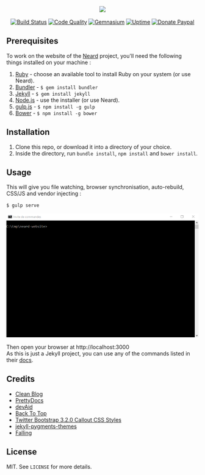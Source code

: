 <p align="center"><a href="http://neard.io" target="_blank"><img width="100" src="http://neard.io/img/logo.png"></a></p>

<p align="center">
  <a href="https://travis-ci.org/neard/neard.github.io"><img src="https://img.shields.io/travis/neard/neard.github.io/dev.svg?style=flat-square" alt="Build Status"></a>
  <a href="https://www.codacy.com/app/crazy-max/neard.github.io"><img src="https://img.shields.io/codacy/grade/1c78d2c0aa814fd685b60868192d8d81.svg?style=flat-square" alt="Code Quality"></a>
  <a href="https://gemnasium.com/github.com/neard/neard.github.io"><img src="https://img.shields.io/gemnasium/neard/neard.github.io.svg?style=flat-square" alt="Gemnasium"></a>
  <a href="https://status.neard.io"><img src="https://img.shields.io/uptimerobot/ratio/m778918918-3e92c097147760ee39d02d36.svg?style=flat-square" alt="Uptime"></a>
  <a href="https://www.paypal.com/cgi-bin/webscr?cmd=_s-xclick&hosted_button_id=6EALX9NDSRBAJ"><img src="https://img.shields.io/badge/donate-paypal-7057ff.svg?style=flat-square" alt="Donate Paypal"></a>
</p>

## Prerequisites

To work on the website of the [Neard](https://github.com/neard/neard) project, you'll need the following things installed on your machine :

1. [Ruby](https://www.ruby-lang.org/en/documentation/installation/) - choose an available tool to install Ruby on your system (or use Neard).
2. [Bundler](https://bundler.io/) - `$ gem install bundler`
3. [Jekyll](http://jekyllrb.com/) - `$ gem install jekyll`
4. [Node.js](http://nodejs.org) - use the installer (or use Neard).
5. [gulp.js](https://github.com/gulpjs/gulp) - `$ npm install -g gulp`
6. [Bower](https://github.com/bower/bower) - `$ npm install -g bower`

## Installation

1. Clone this repo, or download it into a directory of your choice.
2. Inside the directory, run `bundle install`, `npm install` and `bower install`.

## Usage

This will give you file watching, browser synchronisation, auto-rebuild, CSS/JS and vendor injecting :

```shell
$ gulp serve
```

![](src/img/gulp-serve.gif)

Then open your browser at http://localhost:3000<br />
As this is just a Jekyll project, you can use any of the commands listed in their [docs](http://jekyllrb.com/docs/usage/).

## Credits

* [Clean Blog](https://startbootstrap.com/template-overviews/clean-blog/)
* [PrettyDocs](http://themes.3rdwavemedia.com/website-templates/prettydocs-free-bootstrap-theme-developers-and-startups/)
* [devAid](http://themes.3rdwavemedia.com/website-templates/devaid-free-bootstrap-theme-developers/)
* [Back To Top](https://codyhouse.co/gem/back-to-top/)
* [Twitter Bootstrap 3.2.0 Callout CSS Styles](http://cpratt.co/twitter-bootstrap-callout-css-styles/)
* [jekyll-pygments-themes](https://github.com/jwarby/jekyll-pygments-themes)
* [Falling](https://pixabay.com/en/falling-tripping-down-stairs-99175/)

## License

MIT. See `LICENSE` for more details.